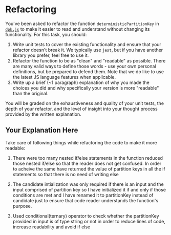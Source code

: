 # Refactoring

You've been asked to refactor the function `deterministicPartitionKey` in [`dpk.js`](dpk.js) to make it easier to read and understand without changing its functionality. For this task, you should:

1. Write unit tests to cover the existing functionality and ensure that your refactor doesn't break it. We typically use `jest`, but if you have another library you prefer, feel free to use it.
2. Refactor the function to be as "clean" and "readable" as possible. There are many valid ways to define those words - use your own personal definitions, but be prepared to defend them. Note that we do like to use the latest JS language features when applicable.
3. Write up a brief (~1 paragraph) explanation of why you made the choices you did and why specifically your version is more "readable" than the original.

You will be graded on the exhaustiveness and quality of your unit tests, the depth of your refactor, and the level of insight into your thought process provided by the written explanation.

## Your Explanation Here

Take care of following things while refactoring the code to make it more readable:

1. There were too many nested if/else statements in the function reduced those nested if/else so that the reader does not get confused. In order to acheive the same have returned the value of partition keys in all the if statements so that there is no need of writing else

2. The candidate intialization was only required if there is an input and the input comprised of partition key so I have initialized it if and only if those conditions are met and I have renamed it to partitionKey instead of candidate just to ensure that code reader understands the function's purpose.

3. Used conditional(ternary) operator to check whether the partitionKey provided in input is of type string or not in order to reduce lines of code, increase readability and avoid if else
